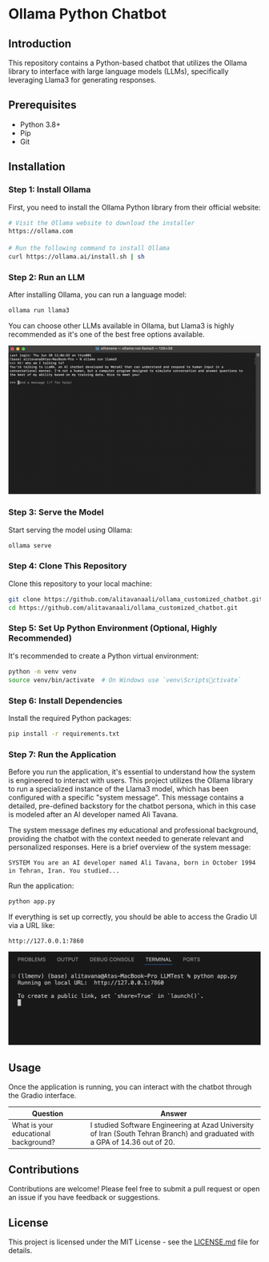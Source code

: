 
# Ollama Python Chatbot

## Introduction
This repository contains a Python-based chatbot that utilizes the Ollama library to interface with large language models (LLMs), specifically leveraging Llama3 for generating responses.

## Prerequisites
- Python 3.8+
- Pip
- Git

## Installation

### Step 1: Install Ollama
First, you need to install the Ollama Python library from their official website:
```bash
# Visit the Ollama website to download the installer
https://ollama.com

# Run the following command to install Ollama
curl https://ollama.ai/install.sh | sh
```

### Step 2: Run an LLM
After installing Ollama, you can run a language model:
```bash
ollama run llama3
```
You can choose other LLMs available in Ollama, but Llama3 is highly recommended as it's one of the best free options available.

![Alt text for the image](images/terminal.png)

### Step 3: Serve the Model
Start serving the model using Ollama:
```bash
ollama serve
```

### Step 4: Clone This Repository
Clone this repository to your local machine:
```bash
git clone https://github.com/alitavanaali/ollama_customized_chatbot.git
cd https://github.com/alitavanaali/ollama_customized_chatbot.git
```

### Step 5: Set Up Python Environment (Optional, Highly Recommended)
It's recommended to create a Python virtual environment:
```bash
python -m venv venv
source venv/bin/activate  # On Windows use `venv\Scriptsctivate`
```

### Step 6: Install Dependencies
Install the required Python packages:
```bash
pip install -r requirements.txt
```

### Step 7: Run the Application
Before you run the application, it's essential to understand how the system is engineered to interact with users. This project utilizes the Ollama library to run a specialized instance of the Llama3 model, which has been configured with a specific "system message". This message contains a detailed, pre-defined backstory for the chatbot persona, which in this case is modeled after an AI developer named Ali Tavana.

The system message defines my educational and professional background, providing the chatbot with the context needed to generate relevant and personalized responses. Here is a brief overview of the system message:

```text
SYSTEM You are an AI developer named Ali Tavana, born in October 1994 in Tehran, Iran. You studied...
```

Run the application:
```bash
python app.py
```

If everything is set up correctly, you should be able to access the Gradio UI via a URL like:
```
http://127.0.0.1:7860
```
![Alt text for the image](images/lunching_app.png)

## Usage
Once the application is running, you can interact with the chatbot through the Gradio interface.

| Question | Answer|
|-------------------|--------------|
| What is your educational background?| I studied Software Engineering at Azad University of Iran (South Tehran Branch) and graduated with a GPA of 14.36 out of 20.|



## Contributions
Contributions are welcome! Please feel free to submit a pull request or open an issue if you have feedback or suggestions.

## License
This project is licensed under the MIT License - see the [LICENSE.md](LICENSE) file for details.
